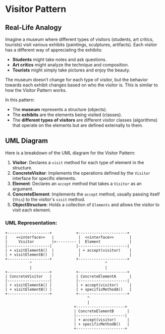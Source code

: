 
# Visitor Pattern

## Real-Life Analogy

Imagine a museum where different types of visitors (students, art critics, tourists) visit various exhibits (paintings, sculptures, artifacts). Each visitor has a different way of appreciating the exhibits:

- **Students** might take notes and ask questions.
- **Art critics** might analyze the technique and composition.
- **Tourists** might simply take pictures and enjoy the beauty.

The museum doesn’t change for each type of visitor, but the behavior towards each exhibit changes based on who the visitor is. This is similar to how the Visitor Pattern works.

In this pattern:
- The **museum** represents a structure (objects).
- The **exhibits** are the elements being visited (classes).
- The **different types of visitors** are different visitor classes (algorithms) that operate on the elements but are defined externally to them.

## UML Diagram

Here is a breakdown of the UML diagram for the Visitor Pattern:

1. **Visitor**: Declares a `visit` method for each type of element in the structure.
2. **ConcreteVisitor**: Implements the operations defined by the `Visitor` interface for specific elements.
3. **Element**: Declares an `accept` method that takes a `Visitor` as an argument.
4. **ConcreteElement**: Implements the `accept` method, usually passing itself (`this`) to the visitor's `visit` method.
5. **ObjectStructure**: Holds a collection of `Elements` and allows the visitor to visit each element.

### UML Representation:

```
+-------------------+           +----------------------+
|    <<interface>>   |           |  <<interface>>       |
|     Visitor        |<--------- |  Element             |
|-------------------|           |----------------------|
| + visitElementA()  |           | + accept(visitor)    |
| + visitElementB()  |           |                      |
+-------------------+           +----------------------+
           ^                                 ^
           |                                 |
+-------------------+           +----------------------+
| ConcreteVisitor   |           | ConcreteElementA      |
|-------------------|           |----------------------|
| + visitElementA() |           | + accept(visitor)     |
| + visitElementB() |           | + specificMethodA()   |
+-------------------+           +----------------------+
                                     ^
                                     |
                               +----------------------+
                               | ConcreteElementB      |
                               |----------------------|
                               | + accept(visitor)     |
                               | + specificMethodB()   |
                               +----------------------+
```